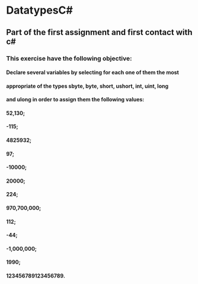 # DatatypesC#

## Part of the first assignment and first contact with c#

### This exercise have the following objective: 
#### Declare several variables by selecting for each one of them the most
#### appropriate of the types sbyte, byte, short, ushort, int, uint, long
#### and ulong in order to assign them the following values: 
#### 52,130; 
#### -115;
#### 4825932; 
#### 97; 
#### -10000; 
#### 20000; 
#### 224; 
#### 970,700,000; 
#### 112; 
#### -44; 
#### -1,000,000;
#### 1990; 
#### 123456789123456789.

